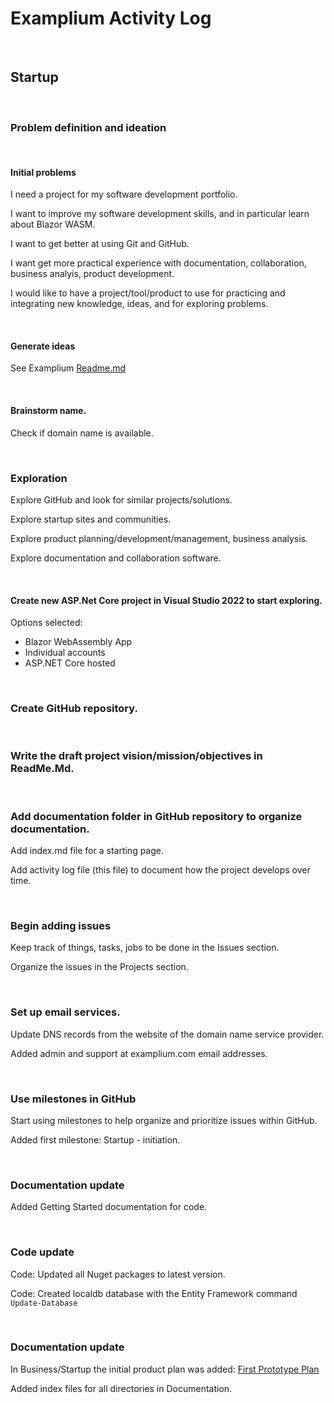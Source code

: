 # Examplium Activity Log

<br/>

## Startup

<br/>

### Problem definition and ideation

<br/>

#### Initial problems

I need a project for my software development portfolio.

I want to improve my software development skills, and in particular learn about Blazor WASM.

I want to get better at using Git and GitHub.

I want get more practical experience with documentation, collaboration, business analyis, product development.

I would like to have a project/tool/product to use for practicing and integrating new knowledge, ideas, and for exploring problems.

<br/>


#### Generate ideas

See Examplium [Readme.md](https://github.com/KinaUna/Examplium#readme)

<br/>

#### Brainstorm name.
Check if domain name is available.

<br/>

### Exploration

Explore GitHub and look for similar projects/solutions.

Explore startup sites and communities.

Explore product planning/development/management, business analysis.

Explore documentation and collaboration software.

<br/>

#### Create new ASP.Net Core project in Visual Studio 2022 to start exploring.

Options selected:
- Blazor WebAssembly App
- Individual accounts
- ASP.NET Core hosted

<br/>

### Create GitHub repository.

<br/>

### Write the draft project vision/mission/objectives in ReadMe.Md.

<br/>

### Add documentation folder in GitHub repository to organize documentation.

Add index.md file for a starting page.

Add activity log file (this file) to document how the project develops over time.

<br/>

### Begin adding issues

Keep track of things, tasks, jobs to be done in the Issues section.

Organize the issues in the Projects section.

<br/>

### Set up email services.

Update DNS records from the website of the domain name service provider.

Added admin and support at examplium.com email addresses.

<br/>

### Use milestones in GitHub

Start using milestones to help organize and prioritize issues within GitHub.

Added first milestone: Startup - initiation.

<br/>

### Documentation update

Added Getting Started documentation for code.

<br/>

### Code update

Code: Updated all Nuget packages to latest version.

Code: Created localdb database with the Entity Framework command `Update-Database`

<br/>

### Documentation update

In Business/Startup the initial product plan was added: [First Prototype Plan](/Documentation/Business/Startup/0001-First-Prototype-Plan.md)

Added index files for all directories in Documentation.

<br>
